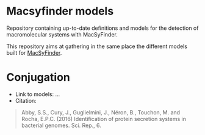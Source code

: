 # Macsyfinder models

Repository containing up-to-date definitions and models for the detection of macromolecular systems with MacSyFinder.

This repository aims at gathering in the same place the different models built for [MacSyFinder](https://github.com/gem-pasteur/macsyfinder).

# Conjugation

- Link to models: ...
- Citation: 

> Abby, S.S., Cury, J., Guglielmini, J., Néron, B., Touchon, M. and Rocha, E.P.C. (2016) Identification of protein secretion systems in bacterial genomes. Sci. Rep., 6.
